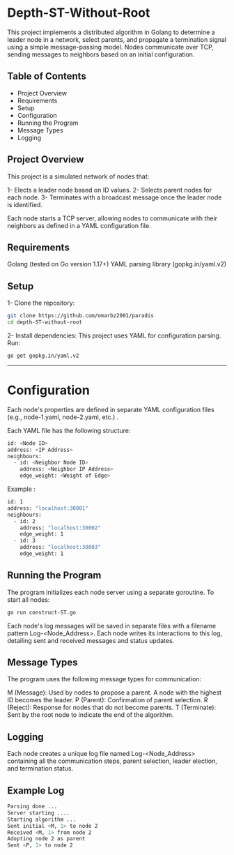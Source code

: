 # Depth-ST-Without-Root
This project implements a distributed algorithm in Golang to determine a leader node in a network, select parents, and propagate a termination signal using a simple message-passing model. Nodes communicate over TCP, sending messages to neighbors based on an initial configuration.



## Table of Contents

- Project Overview
- Requirements
- Setup
- Configuration
- Running the Program
- Message Types
- Logging



## Project Overview

This project is a simulated network of nodes that:

1- Elects a leader node based on ID values.
2- Selects parent nodes for each node.
3- Terminates with a broadcast message once the leader node is identified.

Each node starts a TCP server, allowing nodes to communicate with their neighbors as defined in a YAML configuration file.

## Requirements

Golang (tested on Go version 1.17+)
YAML parsing library (gopkg.in/yaml.v2)

## Setup

1- Clone the repository:

```bash
git clone https://github.com/omarbz2001/paradis
cd depth-ST-without-root
```
2- Install dependencies: This project uses YAML for configuration parsing. Run:
```bash
go get gopkg.in/yaml.v2
```

***

# Configuration
Each node's properties are defined in separate YAML configuration files (e.g., node-1.yaml, node-2.yaml, etc.) .

Each YAML file has the following structure:
```bash
id: <Node ID>
address: <IP Address>
neighbours:
  - id: <Neighbor Node ID>
    address: <Neighbor IP Address>
    edge_weight: <Weight of Edge>
```
Example : 
```bash
id: 1
address: "localhost:30001"
neighbours:
  - id: 2
    address: "localhost:30002"
    edge_weight: 1
  - id: 3
    address: "localhost:30003"
    edge_weight: 1
```

## Running the Program
The program initializes each node server using a separate goroutine. To start all nodes:
```bash
go run construct-ST.go
```
Each node's log messages will be saved in separate files with a filename pattern Log-<Node_Address>. 
Each node writes its interactions to this log, detailing sent and received messages and status updates.

## Message Types
The program uses the following message types for communication:

M (Message): Used by nodes to propose a parent. A node with the highest ID becomes the leader.
P (Parent): Confirmation of parent selection.
R (Reject): Response for nodes that do not become parents.
T (Terminate): Sent by the root node to indicate the end of the algorithm.
## Logging
Each node creates a unique log file named Log-<Node_Address> containing all the communication steps, parent selection, leader election, and termination status.
## Example Log
```bash
Parsing done ...
Server starting ....
Starting algorithm ...
Sent initial <M, 1> to node 2
Received <M, 1> from node 2
Adopting node 2 as parent
Sent <P, 1> to node 2
```



